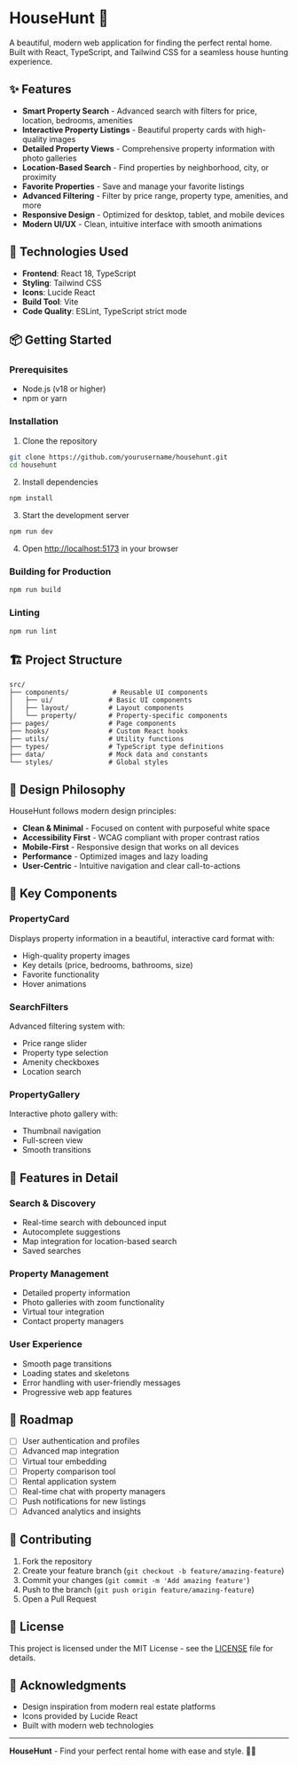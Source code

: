 # HouseHunt 🏡

A beautiful, modern web application for finding the perfect rental home. Built with React, TypeScript, and Tailwind CSS for a seamless house hunting experience.

## ✨ Features

- **Smart Property Search** - Advanced search with filters for price, location, bedrooms, amenities
- **Interactive Property Listings** - Beautiful property cards with high-quality images
- **Detailed Property Views** - Comprehensive property information with photo galleries
- **Location-Based Search** - Find properties by neighborhood, city, or proximity
- **Favorite Properties** - Save and manage your favorite listings
- **Advanced Filtering** - Filter by price range, property type, amenities, and more
- **Responsive Design** - Optimized for desktop, tablet, and mobile devices
- **Modern UI/UX** - Clean, intuitive interface with smooth animations

## 🚀 Technologies Used

- **Frontend**: React 18, TypeScript
- **Styling**: Tailwind CSS
- **Icons**: Lucide React
- **Build Tool**: Vite
- **Code Quality**: ESLint, TypeScript strict mode

## 📦 Getting Started

### Prerequisites

- Node.js (v18 or higher)
- npm or yarn

### Installation

1. Clone the repository
```bash
git clone https://github.com/yourusername/househunt.git
cd househunt
```

2. Install dependencies
```bash
npm install
```

3. Start the development server
```bash
npm run dev
```

4. Open [http://localhost:5173](http://localhost:5173) in your browser

### Building for Production

```bash
npm run build
```

### Linting

```bash
npm run lint
```

## 🏗️ Project Structure

```
src/
├── components/           # Reusable UI components
│   ├── ui/              # Basic UI components
│   ├── layout/          # Layout components
│   └── property/        # Property-specific components
├── pages/               # Page components
├── hooks/               # Custom React hooks
├── utils/               # Utility functions
├── types/               # TypeScript type definitions
├── data/                # Mock data and constants
└── styles/              # Global styles
```

## 🎨 Design Philosophy

HouseHunt follows modern design principles:

- **Clean & Minimal** - Focused on content with purposeful white space
- **Accessibility First** - WCAG compliant with proper contrast ratios
- **Mobile-First** - Responsive design that works on all devices
- **Performance** - Optimized images and lazy loading
- **User-Centric** - Intuitive navigation and clear call-to-actions

## 🔧 Key Components

### PropertyCard
Displays property information in a beautiful, interactive card format with:
- High-quality property images
- Key details (price, bedrooms, bathrooms, size)
- Favorite functionality
- Hover animations

### SearchFilters
Advanced filtering system with:
- Price range slider
- Property type selection
- Amenity checkboxes
- Location search

### PropertyGallery
Interactive photo gallery with:
- Thumbnail navigation
- Full-screen view
- Smooth transitions

## 🌟 Features in Detail

### Search & Discovery
- Real-time search with debounced input
- Autocomplete suggestions
- Map integration for location-based search
- Saved searches

### Property Management
- Detailed property information
- Photo galleries with zoom functionality
- Virtual tour integration
- Contact property managers

### User Experience
- Smooth page transitions
- Loading states and skeletons
- Error handling with user-friendly messages
- Progressive web app features

## 🚧 Roadmap

- [ ] User authentication and profiles
- [ ] Advanced map integration
- [ ] Virtual tour embedding
- [ ] Property comparison tool
- [ ] Rental application system
- [ ] Real-time chat with property managers
- [ ] Push notifications for new listings
- [ ] Advanced analytics and insights

## 🤝 Contributing

1. Fork the repository
2. Create your feature branch (`git checkout -b feature/amazing-feature`)
3. Commit your changes (`git commit -m 'Add amazing feature'`)
4. Push to the branch (`git push origin feature/amazing-feature`)
5. Open a Pull Request

## 📄 License

This project is licensed under the MIT License - see the [LICENSE](LICENSE) file for details.

## 🙏 Acknowledgments

- Design inspiration from modern real estate platforms
- Icons provided by Lucide React
- Built with modern web technologies

---

**HouseHunt** - Find your perfect rental home with ease and style. 🏡✨